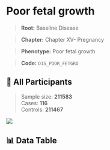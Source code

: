 # Poor fetal growth

> **Root:** Baseline Disease  

> **Chapter:** Chapter XV- Pregnancy  

> **Phenotype:** Poor fetal growth  

> **Code:** `O15_POOR_FETGRO`

## 🧪 All Participants  
> Sample size: **211583**  
> Cases: **116**  
> Controls: **211467**
<img src="/Sensitive/Figures/ALL/Baseline/O15_POOR_FETGRO.png"/>

## 📊 Data Table
<CsvTableMRF src="/Sensitive/Data/ALL/Baseline/LG_O15_POOR_FETGRO.csv"/>

